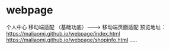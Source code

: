 # webpage
个人中心 移动端适配 （基础功底）---> 移动端页面适配 
预览地址：https://maliaomj.github.io/webpage/index.html
           https://maliaomj.github.io/webpage/shopinfo.html
           .....

